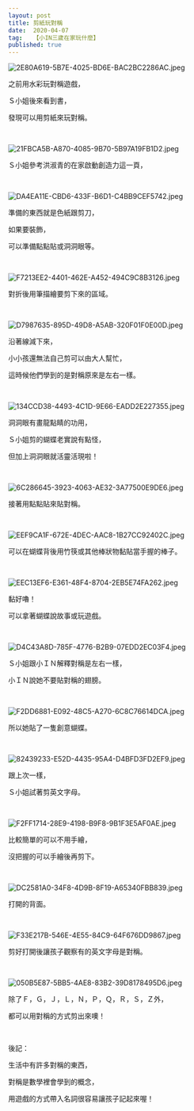 ```yaml
---
layout: post
title: 剪紙玩對稱
date:  2020-04-07
tag:   【小IN三歲在家玩什麼】
published: true 
---
```

<p><img alt="2E80A619-5B7E-4025-BD6E-BAC2BC2286AC.jpeg" src="https://pic.pimg.tw/smlife543/1586229466-3494385623_n.jpg" title="2E80A619-5B7E-4025-BD6E-BAC2BC2286AC.jpeg"></p>

<p>之前用水彩玩對稱遊戲，</p>

<p>Ｓ小姐後來看到書，</p>

<p>發現可以用剪紙來玩對稱。</p>

<p>&nbsp;</p>

<p><img alt="21FBCA5B-A870-4085-9B70-5B97A19FB1D2.jpeg" src="https://pic.pimg.tw/smlife543/1586229480-2006495225_n.jpg" title="21FBCA5B-A870-4085-9B70-5B97A19FB1D2.jpeg"></p>

<p>Ｓ小姐參考洪淑青的在家啟動創造力這一頁，</p>

<p>&nbsp;</p>

<p><img alt="DA4EA11E-CBD6-433F-B6D1-C4BB9CEF5742.jpeg" src="https://pic.pimg.tw/smlife543/1586229451-3743087560_n.jpg" title="DA4EA11E-CBD6-433F-B6D1-C4BB9CEF5742.jpeg"></p>

<p>準備的東西就是色紙跟剪刀，</p>

<p>如果要裝飾，</p>

<p>可以準備點點貼或洞洞眼等。</p>

<p>&nbsp;</p>

<p><img alt="F7213EE2-4401-462E-A452-494C9C8B3126.jpeg" src="https://pic.pimg.tw/smlife543/1586229454-1943088635_n.jpg" title="F7213EE2-4401-462E-A452-494C9C8B3126.jpeg"></p>

<p>對折後用筆描繪要剪下來的區域。</p>

<p>&nbsp;</p>

<p><img alt="D7987635-895D-49D8-A5AB-320F01F0E00D.jpeg" src="https://pic.pimg.tw/smlife543/1586229452-1090258468_n.jpg" title="D7987635-895D-49D8-A5AB-320F01F0E00D.jpeg"></p>

<p>沿著線減下來，</p>

<p>小小孩還無法自己剪可以由大人幫忙，</p>

<p>這時候他們學到的是對稱原來是左右一樣。</p>

<p>&nbsp;</p>

<p><img alt="134CCD38-4493-4C1D-9E66-EADD2E227355.jpeg" src="https://pic.pimg.tw/smlife543/1586229452-4123399201_n.jpg" title="134CCD38-4493-4C1D-9E66-EADD2E227355.jpeg"></p>

<p>洞洞眼有畫龍點睛的功用，</p>

<p>Ｓ小姐剪的蝴蝶老實說有點怪，</p>

<p>但加上洞洞眼就活靈活現啦！</p>

<p>&nbsp;</p>

<p><img alt="6C286645-3923-4063-AE32-3A77500E9DE6.jpeg" src="https://pic.pimg.tw/smlife543/1586229458-2414094772_n.jpg" title="6C286645-3923-4063-AE32-3A77500E9DE6.jpeg"></p>

<p>接著用點點貼來貼對稱。</p>

<p>&nbsp;</p>

<p><img alt="EEF9CA1F-672E-4DEC-AAC8-1B27CC92402C.jpeg" src="https://pic.pimg.tw/smlife543/1586229459-787004762_n.jpg" title="EEF9CA1F-672E-4DEC-AAC8-1B27CC92402C.jpeg"></p>

<p>可以在蝴蝶背後用竹筷或其他棒狀物黏貼當手握的棒子。</p>

<p>&nbsp;</p>

<p><img alt="EEC13EF6-E361-48F4-8704-2EB5E74FA262.jpeg" src="https://pic.pimg.tw/smlife543/1586229459-578578238_n.jpg" title="EEC13EF6-E361-48F4-8704-2EB5E74FA262.jpeg"></p>

<p>黏好嚕！</p>

<p>可以拿著蝴蝶說故事或玩遊戲。</p>

<p>&nbsp;</p>

<p><img alt="D4C43A8D-785F-4776-B2B9-07EDD2EC03F4.jpeg" src="https://pic.pimg.tw/smlife543/1586229462-3264630646_n.jpg" title="D4C43A8D-785F-4776-B2B9-07EDD2EC03F4.jpeg"></p>

<p>Ｓ小姐跟小ＩＮ解釋對稱是左右一樣，</p>

<p>小ＩＮ說她不要貼對稱的翅膀。</p>

<p>&nbsp;</p>

<p><img alt="F2DD6881-E092-48C5-A270-6C8C76614DCA.jpeg" src="https://pic.pimg.tw/smlife543/1586229465-1863237197_n.jpg" title="F2DD6881-E092-48C5-A270-6C8C76614DCA.jpeg"></p>

<p>所以她貼了一隻創意蝴蝶。</p>

<p>&nbsp;</p>

<p><img alt="82439233-E52D-4435-95A4-D4BFD3FD2EF9.jpeg" src="https://pic.pimg.tw/smlife543/1586229470-1301850990_n.jpg" title="82439233-E52D-4435-95A4-D4BFD3FD2EF9.jpeg"></p>

<p>跟上次一樣，</p>

<p>Ｓ小姐試著剪英文字母。</p>

<p>&nbsp;</p>

<p><img alt="F2FF1714-28E9-4198-B9F8-9B1F3E5AF0AE.jpeg" src="https://pic.pimg.tw/smlife543/1586229472-1814251965_n.jpg" title="F2FF1714-28E9-4198-B9F8-9B1F3E5AF0AE.jpeg"></p>

<p>比較簡單的可以不用手繪，</p>

<p>沒把握的可以手繪後再剪下。</p>

<p>&nbsp;</p>

<p><img alt="DC2581A0-34F8-4D9B-8F19-A65340FBB839.jpeg" src="https://pic.pimg.tw/smlife543/1586229477-3280705592_n.jpg" title="DC2581A0-34F8-4D9B-8F19-A65340FBB839.jpeg"></p>

<p>打開的背面。</p>

<p>&nbsp;</p>

<p><img alt="F33E217B-546E-4E55-84C9-64F676DD9867.jpeg" src="https://pic.pimg.tw/smlife543/1586229477-3522334494_n.jpg" title="F33E217B-546E-4E55-84C9-64F676DD9867.jpeg"></p>

<p>剪好打開後讓孩子觀察有的英文字母是對稱。</p>

<p>&nbsp;</p>

<p><img alt="050B5E87-5BB5-4AE8-83B2-39D8178495D6.jpeg" src="https://pic.pimg.tw/smlife543/1586229481-2261577593_n.jpg" title="050B5E87-5BB5-4AE8-83B2-39D8178495D6.jpeg"></p>

<p>除了Ｆ，Ｇ，Ｊ，Ｌ，Ｎ，Ｐ，Ｑ，Ｒ，Ｓ，Ｚ外，</p>

<p>都可以用對稱的方式剪出來噢！</p>

<p>&nbsp;</p>

<p>後記：</p>

<p>生活中有許多對稱的東西，</p>

<p>對稱是數學裡會學到的概念，</p>

<p>用遊戲的方式帶入名詞很容易讓孩子記起來喔！</p>


